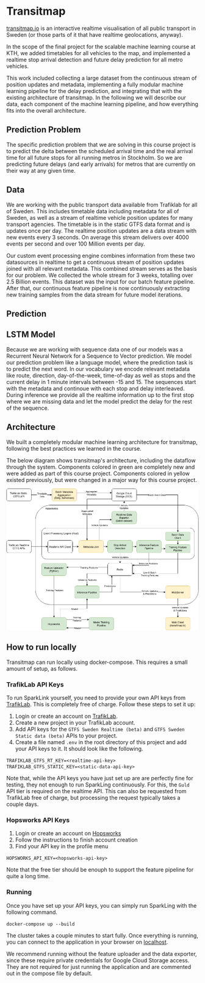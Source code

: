 # Transitmap

[transitmap.io](https://transitmap.io) is an interactive realtime visualisation of all public transport in Sweden (or those parts of it that have realtime geolocations, anyway).

In the scope of the final project for the scalable machine learning course at KTH, we added timetables for all vehicles to the map,
and implemented a realtime stop arrival detection and future delay prediction for all metro vehicles.

This work included collecting a large dataset from the continuous stream of position updates and metadata,
implementing a fully modular machine learning pipeline for the delay prediction, and integrating that with the existing architecture of transitmap.
In the following we will describe our data, each component of the machine learning pipeline, and how everything fits into the overall architecture.

## Prediction Problem
The specific prediction problem that we are solving in this course project is to predict the delta between the scheduled arrival time
and the real arrival time for all future stops for all running metros in Stockholm.
So we are predicting future delays (and early arrivals) for metros that are currently on their way at any given time.

## Data
We are working with the public transport data available from Trafiklab for all of Sweden.
This includes timetable data including metadata for all of Sweden, as well as a stream of realtime vehicle position updates for many transport agencies.
The timetable is in the static GTFS data format and is updates once per day.
The realtime position updates are a data stream with new events every 3 seconds.
On average this stream delivers over 4000 events per second and over 100 Million events per day.

Our custom event processing engine combines information from these two datasources in realtime to get a continuous stream of position updates joined with all relevant metadata.
This combined stream serves as the basis for our problem. We collected the whole stream for 3 weeks, totalling over 2.5 Billion events.
This dataset was the input for our batch feature pipeline.
After that, our continuous feature pipeline is now continuously extracting new training samples from the data stream for future model iterations.

## Prediction

## LSTM Model

Because we are working with sequence data one of our models was a Recurrent Neural Network for a Sequence to Vector prediction.
We model our prediction problem like a language model, where the prediction task is to predict the next word.
In our vocabulary we encode relevant metadata like route, direction, day-of-the-week, time-of-day as well as stops and the current delay in 1 minute intervals between -15 and 15.
The sequences start with the metadata and continoue with each stop and delay interleaved.
During inference we provide all the realtime information up to the first stop where we are missing data and let the model predict the delay for the rest of the sequence.

## Architecture
We built a completely modular machine learning architecture for transitmap, following the best practices we learned in the course.

The below diagram shows transitmap's architecture, including the dataflow through the system.
Components colored in green are completely new and were added as part of this course project.
Components colored in yellow existed previously, but were changed in a major way for this course project.

![Transitmap Architecture Dataflow](./architecture-dataflow.png)

## How to run locally
Transitmap can run locally using docker-compose.
This requires a small amount of setup, as follows.

### TrafikLab API Keys
To run SparkLink yourself, you need to provide your own API keys from [TrafikLab](https://www.trafiklab.se/).
This is completely free of charge. Follow these steps to set it up:

1. Login or create an account on [TrafikLab](https://www.trafiklab.se/).
2. Create a new project in your TrafikLab account.
3. Add API keys for the `GTFS Sweden Realtime (beta)` and `GTFS Sweden Static data (beta)` APIs to your project.
4. Create a file named `.env` in the root directory of this project and add your API keys to it. It should look like the following.

```
TRAFIKLAB_GTFS_RT_KEY=<realtime-api-key>
TRAFIKLAB_GTFS_STATIC_KEY=<static-data-api-key>
```
Note that, while the API keys you have just set up are are perfectly fine for testing, they not enough to run SparkLing continuously.
For this, the `Guld` API tier is required on the realtime API. This can also be requested from TrafikLab free of charge, but processing
the request typically takes a couple days.

### Hopsworks API Keys

1. Login or create an account on [Hopsworks](https://www.hopsworks.ai)
2. Follow the instructions to finish account creation
3. Find your API key in the profile menu

```
HOPSWORKS_API_KEY=<hopsworks-api-key>
```
Note that the free tier should be enouph to support the feature pipeline for quite a long time.

### Running
Once you have set up your API keys, you can simply run SparkLing with the following command.
```
docker-compose up --build
```
The cluster takes a couple minutes to start fully.
Once everything is running, you can connect to the application in your browser on [localhost](http://localhost:80).

We recommend running without the feature uploader and the data exporter, since these require private credentials
for Google Cloud Storage access. They are not required for just running the application and are commented out in the compose file by default.
